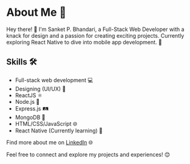 <h1>About Me 🚀</h1>

<p>Hey there! 👋 I'm Sanket P. Bhandari, a Full-Stack Web Developer with a knack for design and a passion for creating exciting projects. Currently exploring React Native to dive into mobile app development. 📱</p>

## Skills 🛠️

- Full-stack web development 💻
- Designing (UI/UX) 🎨
- ReactJS ⚛️
- Node.js 🚀
- Express.js 🛤️
- MongoDB 🍃
- HTML/CSS/JavaScript 🌐
- React Native (Currently learning) 📱

<p>Find more about me on <a href="https://www.linkedin.com/in/sanket-bhandari-80a37a25a/">LinkedIn</a> 🌐</p>

<p>Feel free to connect and explore my projects and experiences! 😊</p>
